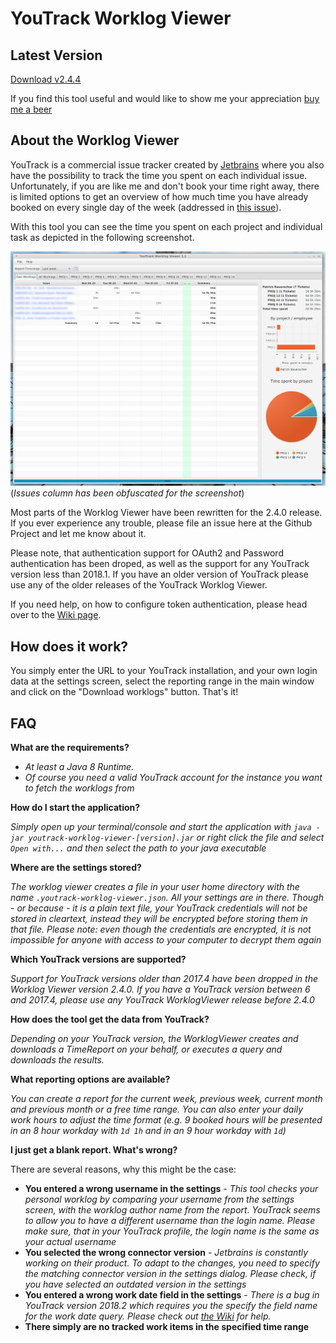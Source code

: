YouTrack Worklog Viewer
=======================

## Latest Version

[Download v2.4.4](https://github.com/pbauerochse/youtrack-worklog-viewer/releases/tag/2.4.4)

If you find this tool useful and would like to show me your appreciation [buy me a beer](https://www.paypal.me/patrickbrandes)

## About the Worklog Viewer

YouTrack is a commercial issue tracker created by [Jetbrains](https://www.jetbrains.com/youtrack/) where you also have the possibility to track the time you spent on each individual issue. Unfortunately, if you are like me and don't book your time right away, there is limited options to get an overview of how much time you have already booked on every single day of the week (addressed in [this issue](https://youtrack.jetbrains.com/issue/JT-29224)).

With this tool you can see the time you spent on each project and individual task as depicted in the following screenshot.

![Screenshot of the report](https://raw.githubusercontent.com/pbauerochse/youtrack-worklog-viewer/master/screenshot.png) (*Issues column has been obfuscated for the screenshot*)

Most parts of the Worklog Viewer have been rewritten for the 2.4.0 release. If you ever experience any trouble, please file an issue here at the Github Project and let me know about it.

Please note, that authentication support for OAuth2 and Password authentication has been droped, as well
as the support for any YouTrack version less than 2018.1. If you have an older version of YouTrack please use
any of the older releases of the YouTrack Worklog Viewer.

If you need help, on how to configure token authentication, please head over to the [Wiki page](https://github.com/pbauerochse/youtrack-worklog-viewer/wiki/Authentication-with-YouTrack).

## How does it work?
You simply enter the URL to your YouTrack installation, and your own login data at the settings screen, select the reporting range in the main window and click on the "Download worklogs" button. That's it!

## FAQ

**What are the requirements?**

* *At least a Java 8 Runtime.*
* *Of course you need a valid YouTrack account for the instance you want to fetch the worklogs from*

**How do I start the application?**

*Simply open up your terminal/console and start the application with `java -jar youtrack-worklog-viewer-[version].jar` or right click the file and select `Open with...` and then select the path to your java executable*

**Where are the settings stored?**

*The worklog viewer creates a file in your user home directory with the name `.youtrack-worklog-viewer.json`. All your settings are in there. Though - or because - it is a plain text file, your YouTrack credentials will not be stored in cleartext, instead they will be encrypted before storing them in that file. Please note: even though the credentials are encrypted, it is not impossible for anyone with access to your computer to decrypt them again*

**Which YouTrack versions are supported?**

*Support for YouTrack versions older than 2017.4 have been dropped in the Worklog Viewer version 2.4.0. If you have a YouTrack version between 6 and 2017.4, please use any YouTrack WorklogViewer release before 2.4.0*

**How does the tool get the data from YouTrack?**

*Depending on your YouTrack version, the WorklogViewer creates and downloads a TimeReport on your behalf, or executes a query and downloads the results.*

**What reporting options are available?**

*You can create a report for the current week, previous week, current month and previous month or a free time range. You can also enter your daily work hours to adjust the time format (e.g. 9 booked hours will be presented in an 8 hour workday with `1d 1h` and in an 9 hour workday with `1d`)*  

**I just get a blank report. What's wrong?**

There are several reasons, why this might be the case:

* **You entered a wrong username in the settings** - *This tool checks your personal worklog by comparing your username from the settings screen, with the worklog author name from the report. YouTrack seems to allow you to have a different username than the login name. Please make sure, that in your YouTrack profile, the login name is the same as your actual username*
* **You selected the wrong connector version** - *Jetbrains is constantly working on their product. To adapt to the changes, you need to specify the matching connector version in the settings dialog. Please check, if you have selected an outdated version in the settings*
* **You entered a wrong work date field in the settings** - *There is a bug in YouTrack version 2018.2 which requires you the specify the field name for the work date query. Please check out [the Wiki](https://github.com/pbauerochse/youtrack-worklog-viewer/wiki/Work-Date-Field-Help) for help.*
* **There simply are no tracked work items in the specified time range**
